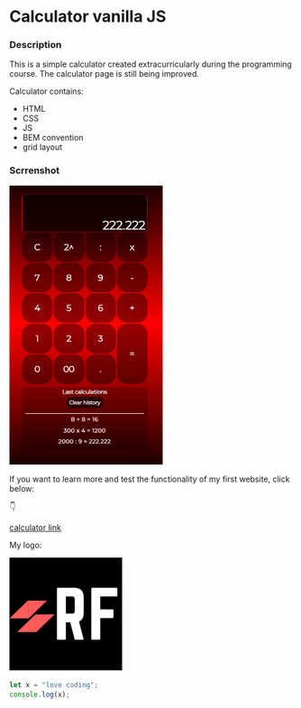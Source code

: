 # **Calculator vanilla JS**

### Description

This is a simple calculator created extracurricularly during the programming course. The calculator page is still being improved.

Calculator contains:
- HTML
- CSS
- JS
- BEM convention
- grid layout

### Scrrenshot

![screenshot](https://github.com/RobFyd/Calculator-JS/blob/main/png/calc2.png)

If you want to learn more and test the functionality of my first website, click below:

👇

[calculator link](https://robfyd.github.io/Calculator-JS/)


My logo:

![LOGO](https://github.com/RobFyd/BMI-Calculator/blob/main/fotos/RFLogo.png?raw=true)


```javascript
let x = "love coding";
console.log(x);
```
